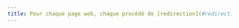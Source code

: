 ```yaml
---
title: Pour chaque page web, chaque procédé de [redirection](#redirection) effectué via une balise `<meta>` est-il immédiat (hors cas particuliers) ?
---
```

